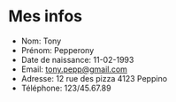# Mes infos

- Nom: Tony
- Prénom: Pepperony
- Date de naissance: 11-02-1993
- Email: tony.pepp@gmail.com	
- Adresse: 12 rue des pizza 4123 Peppino
- Téléphone: 123/45.67.89